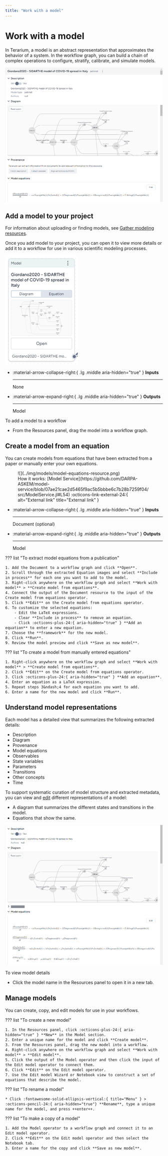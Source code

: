 ```yaml
---
title: "Work with a model"
---
```


# Work with a model

In Terarium, a model is an abstract representation that approximates the behavior of a system. In the workflow graph, you can build a chain of complex operations to configure, stratify, calibrate, and simulate models.

![Workflow graph with an SIR model and related dataset passed into calibration and simulation operations](../img/models/description.png)

## Add a model to your project

For information about uploading or finding models, see [Gather modeling resources](../modeling-resources/index.md).

Once you add model to your project, you can open it to view more details or add it to a workflow for use in various scientific modeling processes.

![Model resource for a SIDARTHE model of COVID-19 with a diagram preview](../img/models/model-resource.png)

<div class="grid cards" markdown>

-   :material-arrow-collapse-right:{ .lg .middle aria-hidden="true" } __Inputs__

    ---

    None

-   :material-arrow-expand-right:{ .lg .middle aria-hidden="true" } __Outputs__

    ---

    Model

</div>

<p class="procedure">To add a model to a workflow</p>

- From the Resources panel, drag the model into a workflow graph.

## Create a model from an equation

You can create models from equations that have been extracted from a paper or manually enter your own equations.

<figure markdown>
![](../img/models/model-equations-resource.png)
<figcaption markdown>How it works: [Model Service](https://github.com/DARPA-ASKEM/model-service/blob/07ae21cae2d5465f9ac5b5bbbe6c7b28b7259f04/src/ModelService.jl#L54) :octicons-link-external-24:{ alt="External link" title="External link" }</figcaption>
</figure>

<div class="grid cards" markdown>

-   :material-arrow-collapse-right:{ .lg .middle aria-hidden="true" } __Inputs__

    ---

    Document (optional)

-   :material-arrow-expand-right:{ .lg .middle aria-hidden="true" } __Outputs__

    ---

    Model

</div>

??? list "To extract model equations from a publication"

    1. Add the Document to a workflow graph and click **Open**.
    2. Scroll through the extracted Equation images and select **Include in process** for each one you want to add to the model. 
    3. Right-click anywhere on the workflow graph and select **Work with model** > **Create model from equations**.
    4. Connect the output of the Document resource to the input of the Create model from equations operator.
    5. Click **Edit** on the Create model from equations operator.
    6. To customize the selected equations: 
        - Edit the LaTeX expressions.
        - Clear **Include in process** to remove an equation.
        - Click :octicons-plus-24:{ aria-hidden="true" } **Add an equation** to enter a new equation.
    7. Choose the **framework** for the new model.
    8. Click **Run**.
    9. Review the model preview and click **Save as new model**.

??? list "To create a model from manually entered equations"

    1. Right-click anywhere on the workflow graph and select **Work with model** > **Create model from equations**.
    2. Click **Edit** on the Create model from equations operator.
    3. Click :octicons-plus-24:{ aria-hidden="true" } **Add an equation**.
    4. Enter an equation as a LaTeX expression.
    5. Repeat steps 3&ndash;4 for each equation you want to add.
    6. Enter a name for the new model and click **Run**.

## Understand model representations

Each model has a detailed view that summarizes the following extracted details:

- Description
- Diagram
- Provenance
- Model equations
- Observables
- State variables
- Parameters
- Transitions
- Other concepts
- Time

To support systematic curation of model structure and extracted metadata, you can view and [edit](edit-model.md) different representations of a model:

- A diagram that summarizes the different states and transitions in the model.
- Equations that show the same.

![Diagram and equations representing the structure of an SIR model](../img/models/diagram.png)

<p class="procedure">To view model details</p>

- Click the model name in the Resources panel to open it in a new tab.

## Manage models

You can create, copy, and edit models for use in your workflows.

??? list "To create a new model"

    1. In the Resources panel, click :octicons-plus-24:{ aria-hidden="true" } **New** in the Model section.
    2. Enter a unique name for the model and click **Create model**.
    3. From the Resources panel, drag the new model into a workflow.
    4. Right-click anywhere on the workflow graph and select **Work with model** > **Edit model**.
    5. Click the output of the Model operator and then click the input of the Edit model operator to connect them.
    6. Click **Edit** on the Edit model operator.
    7. Use the Edit model Wizard or Notebook view to construct a set of equations that describe the model.

??? list "To rename a model"

    * Click :fontawesome-solid-ellipsis-vertical:{ title="Menu" } > :octicons-pencil-24:{ aria-hidden="true"} **Rename**, type a unique name for the model, and press ++enter++.

??? list "To make a copy of a model"

    1. Add the Model operator to a workflow graph and connect it to an Edit model operator.
    2. Click **Edit** on the Edit model operator and then select the Notebook tab.
    3. Enter a name for the copy and click **Save as new model**.
